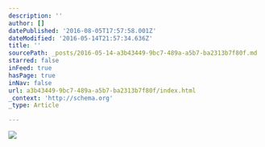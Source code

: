 ```yaml
---
description: ''
author: []
datePublished: '2016-08-05T17:57:58.001Z'
dateModified: '2016-05-14T21:57:34.636Z'
title: ''
sourcePath: _posts/2016-05-14-a3b43449-9bc7-489a-a5b7-ba2313b7f80f.md
starred: false
inFeed: true
hasPage: true
inNav: false
url: a3b43449-9bc7-489a-a5b7-ba2313b7f80f/index.html
_context: 'http://schema.org'
_type: Article

---
```

![](https://the-grid-user-content.s3-us-west-2.amazonaws.com/0436c52f-c245-40ba-a031-53b23163a10b.jpg)